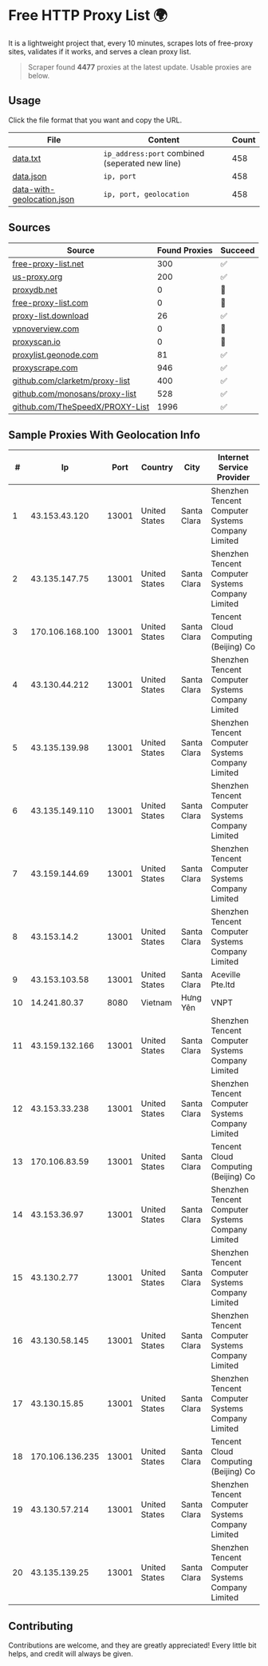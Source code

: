 
# Free HTTP Proxy List 🌍

It is a lightweight project that, every 10 minutes, scrapes lots of free-proxy sites, validates if it works, and serves a clean proxy list.


> Scraper found **4477** proxies at the latest update. Usable proxies are below.

## Usage

Click the file format that you want and copy the URL.


|File|Content|Count|
|----|-------|-----|
|[data.txt](https://raw.githubusercontent.com/themiralay/Proxy-List-World/master/data.txt)|`ip_address:port` combined (seperated new line)|458|
|[data.json](https://raw.githubusercontent.com/themiralay/Proxy-List-World/master/data.json)|`ip, port`|458|
|[data-with-geolocation.json](https://raw.githubusercontent.com/themiralay/Proxy-List-World/master/data-with-geolocation.json)|`ip, port, geolocation`|458|

## Sources

|Source|Found Proxies|Succeed|
|------|-------------|-------|
|[free-proxy-list.net](https://free-proxy-list.net)|300|✅|
|[us-proxy.org](https://www.us-proxy.org)|200|✅|
|[proxydb.net](http://proxydb.net)|0|🚫|
|[free-proxy-list.com](https://free-proxy-list.com/?page=&port=&type%5B%5D=http&type%5B%5D=https&up_time=0&search=Search)|0|🚫|
|[proxy-list.download](https://www.proxy-list.download/HTTP)|26|✅|
|[vpnoverview.com](https://vpnoverview.com/privacy/anonymous-browsing/free-proxy-servers)|0|🚫|
|[proxyscan.io](https://www.proxyscan.io)|0|🚫|
|[proxylist.geonode.com](https://proxylist.geonode.com/api/proxy-list?limit=300&page=1&sort_by=lastChecked&sort_type=desc&protocols=http,https)|81|✅|
|[proxyscrape.com](https://api.proxyscrape.com/v2/?request=displayproxies&protocol=http&timeout=10000&country=all&ssl=all&anonymity=all)|946|✅|
|[github.com/clarketm/proxy-list](https://raw.githubusercontent.com/clarketm/proxy-list/master/proxy-list-raw.txt)|400|✅|
|[github.com/monosans/proxy-list](https://raw.githubusercontent.com/monosans/proxy-list/main/proxies/http.txt)|528|✅|
|[github.com/TheSpeedX/PROXY-List](https://raw.githubusercontent.com/TheSpeedX/PROXY-List/master/http.txt)|1996|✅|


## Sample Proxies With Geolocation Info

|#|Ip|Port|Country|City|Internet Service Provider|
|-|--|----|-------|----|-------------------------|
|1|43.153.43.120|13001|United States|Santa Clara|Shenzhen Tencent Computer Systems Company Limited|
|2|43.135.147.75|13001|United States|Santa Clara|Shenzhen Tencent Computer Systems Company Limited|
|3|170.106.168.100|13001|United States|Santa Clara|Tencent Cloud Computing (Beijing) Co|
|4|43.130.44.212|13001|United States|Santa Clara|Shenzhen Tencent Computer Systems Company Limited|
|5|43.135.139.98|13001|United States|Santa Clara|Shenzhen Tencent Computer Systems Company Limited|
|6|43.135.149.110|13001|United States|Santa Clara|Shenzhen Tencent Computer Systems Company Limited|
|7|43.159.144.69|13001|United States|Santa Clara|Shenzhen Tencent Computer Systems Company Limited|
|8|43.153.14.2|13001|United States|Santa Clara|Shenzhen Tencent Computer Systems Company Limited|
|9|43.153.103.58|13001|United States|Santa Clara|Aceville Pte.ltd|
|10|14.241.80.37|8080|Vietnam|Hưng Yên|VNPT|
|11|43.159.132.166|13001|United States|Santa Clara|Shenzhen Tencent Computer Systems Company Limited|
|12|43.153.33.238|13001|United States|Santa Clara|Shenzhen Tencent Computer Systems Company Limited|
|13|170.106.83.59|13001|United States|Santa Clara|Tencent Cloud Computing (Beijing) Co|
|14|43.153.36.97|13001|United States|Santa Clara|Shenzhen Tencent Computer Systems Company Limited|
|15|43.130.2.77|13001|United States|Santa Clara|Shenzhen Tencent Computer Systems Company Limited|
|16|43.130.58.145|13001|United States|Santa Clara|Shenzhen Tencent Computer Systems Company Limited|
|17|43.130.15.85|13001|United States|Santa Clara|Shenzhen Tencent Computer Systems Company Limited|
|18|170.106.136.235|13001|United States|Santa Clara|Tencent Cloud Computing (Beijing) Co|
|19|43.130.57.214|13001|United States|Santa Clara|Shenzhen Tencent Computer Systems Company Limited|
|20|43.135.139.25|13001|United States|Santa Clara|Shenzhen Tencent Computer Systems Company Limited|



## Contributing

Contributions are welcome, and they are greatly appreciated! Every
little bit helps, and credit will always be given.

